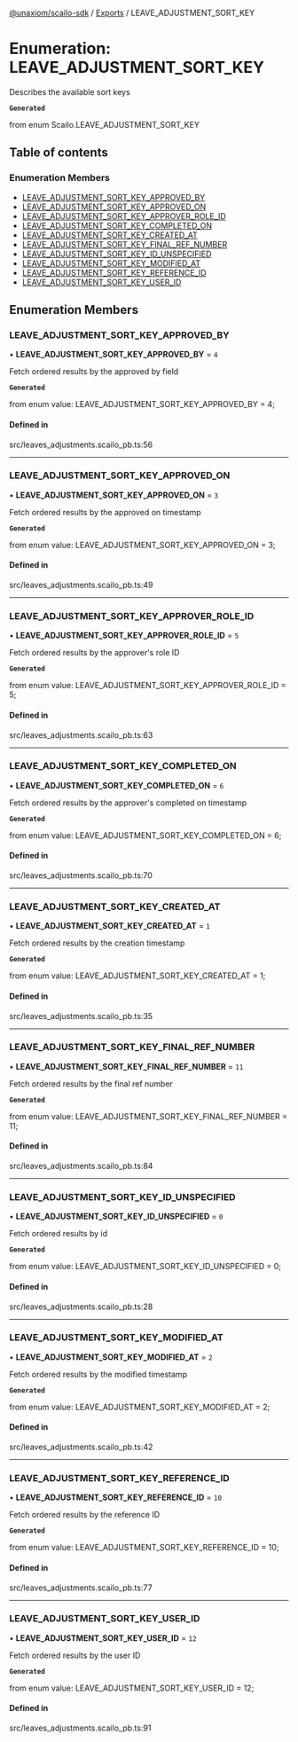 [@unaxiom/scailo-sdk](../README.md) / [Exports](../modules.md) / LEAVE\_ADJUSTMENT\_SORT\_KEY

# Enumeration: LEAVE\_ADJUSTMENT\_SORT\_KEY

Describes the available sort keys

**`Generated`**

from enum Scailo.LEAVE_ADJUSTMENT_SORT_KEY

## Table of contents

### Enumeration Members

- [LEAVE\_ADJUSTMENT\_SORT\_KEY\_APPROVED\_BY](LEAVE_ADJUSTMENT_SORT_KEY.md#leave_adjustment_sort_key_approved_by)
- [LEAVE\_ADJUSTMENT\_SORT\_KEY\_APPROVED\_ON](LEAVE_ADJUSTMENT_SORT_KEY.md#leave_adjustment_sort_key_approved_on)
- [LEAVE\_ADJUSTMENT\_SORT\_KEY\_APPROVER\_ROLE\_ID](LEAVE_ADJUSTMENT_SORT_KEY.md#leave_adjustment_sort_key_approver_role_id)
- [LEAVE\_ADJUSTMENT\_SORT\_KEY\_COMPLETED\_ON](LEAVE_ADJUSTMENT_SORT_KEY.md#leave_adjustment_sort_key_completed_on)
- [LEAVE\_ADJUSTMENT\_SORT\_KEY\_CREATED\_AT](LEAVE_ADJUSTMENT_SORT_KEY.md#leave_adjustment_sort_key_created_at)
- [LEAVE\_ADJUSTMENT\_SORT\_KEY\_FINAL\_REF\_NUMBER](LEAVE_ADJUSTMENT_SORT_KEY.md#leave_adjustment_sort_key_final_ref_number)
- [LEAVE\_ADJUSTMENT\_SORT\_KEY\_ID\_UNSPECIFIED](LEAVE_ADJUSTMENT_SORT_KEY.md#leave_adjustment_sort_key_id_unspecified)
- [LEAVE\_ADJUSTMENT\_SORT\_KEY\_MODIFIED\_AT](LEAVE_ADJUSTMENT_SORT_KEY.md#leave_adjustment_sort_key_modified_at)
- [LEAVE\_ADJUSTMENT\_SORT\_KEY\_REFERENCE\_ID](LEAVE_ADJUSTMENT_SORT_KEY.md#leave_adjustment_sort_key_reference_id)
- [LEAVE\_ADJUSTMENT\_SORT\_KEY\_USER\_ID](LEAVE_ADJUSTMENT_SORT_KEY.md#leave_adjustment_sort_key_user_id)

## Enumeration Members

### LEAVE\_ADJUSTMENT\_SORT\_KEY\_APPROVED\_BY

• **LEAVE\_ADJUSTMENT\_SORT\_KEY\_APPROVED\_BY** = ``4``

Fetch ordered results by the approved by field

**`Generated`**

from enum value: LEAVE_ADJUSTMENT_SORT_KEY_APPROVED_BY = 4;

#### Defined in

src/leaves_adjustments.scailo_pb.ts:56

___

### LEAVE\_ADJUSTMENT\_SORT\_KEY\_APPROVED\_ON

• **LEAVE\_ADJUSTMENT\_SORT\_KEY\_APPROVED\_ON** = ``3``

Fetch ordered results by the approved on timestamp

**`Generated`**

from enum value: LEAVE_ADJUSTMENT_SORT_KEY_APPROVED_ON = 3;

#### Defined in

src/leaves_adjustments.scailo_pb.ts:49

___

### LEAVE\_ADJUSTMENT\_SORT\_KEY\_APPROVER\_ROLE\_ID

• **LEAVE\_ADJUSTMENT\_SORT\_KEY\_APPROVER\_ROLE\_ID** = ``5``

Fetch ordered results by the approver's role ID

**`Generated`**

from enum value: LEAVE_ADJUSTMENT_SORT_KEY_APPROVER_ROLE_ID = 5;

#### Defined in

src/leaves_adjustments.scailo_pb.ts:63

___

### LEAVE\_ADJUSTMENT\_SORT\_KEY\_COMPLETED\_ON

• **LEAVE\_ADJUSTMENT\_SORT\_KEY\_COMPLETED\_ON** = ``6``

Fetch ordered results by the approver's completed on timestamp

**`Generated`**

from enum value: LEAVE_ADJUSTMENT_SORT_KEY_COMPLETED_ON = 6;

#### Defined in

src/leaves_adjustments.scailo_pb.ts:70

___

### LEAVE\_ADJUSTMENT\_SORT\_KEY\_CREATED\_AT

• **LEAVE\_ADJUSTMENT\_SORT\_KEY\_CREATED\_AT** = ``1``

Fetch ordered results by the creation timestamp

**`Generated`**

from enum value: LEAVE_ADJUSTMENT_SORT_KEY_CREATED_AT = 1;

#### Defined in

src/leaves_adjustments.scailo_pb.ts:35

___

### LEAVE\_ADJUSTMENT\_SORT\_KEY\_FINAL\_REF\_NUMBER

• **LEAVE\_ADJUSTMENT\_SORT\_KEY\_FINAL\_REF\_NUMBER** = ``11``

Fetch ordered results by the final ref number

**`Generated`**

from enum value: LEAVE_ADJUSTMENT_SORT_KEY_FINAL_REF_NUMBER = 11;

#### Defined in

src/leaves_adjustments.scailo_pb.ts:84

___

### LEAVE\_ADJUSTMENT\_SORT\_KEY\_ID\_UNSPECIFIED

• **LEAVE\_ADJUSTMENT\_SORT\_KEY\_ID\_UNSPECIFIED** = ``0``

Fetch ordered results by id

**`Generated`**

from enum value: LEAVE_ADJUSTMENT_SORT_KEY_ID_UNSPECIFIED = 0;

#### Defined in

src/leaves_adjustments.scailo_pb.ts:28

___

### LEAVE\_ADJUSTMENT\_SORT\_KEY\_MODIFIED\_AT

• **LEAVE\_ADJUSTMENT\_SORT\_KEY\_MODIFIED\_AT** = ``2``

Fetch ordered results by the modified timestamp

**`Generated`**

from enum value: LEAVE_ADJUSTMENT_SORT_KEY_MODIFIED_AT = 2;

#### Defined in

src/leaves_adjustments.scailo_pb.ts:42

___

### LEAVE\_ADJUSTMENT\_SORT\_KEY\_REFERENCE\_ID

• **LEAVE\_ADJUSTMENT\_SORT\_KEY\_REFERENCE\_ID** = ``10``

Fetch ordered results by the reference ID

**`Generated`**

from enum value: LEAVE_ADJUSTMENT_SORT_KEY_REFERENCE_ID = 10;

#### Defined in

src/leaves_adjustments.scailo_pb.ts:77

___

### LEAVE\_ADJUSTMENT\_SORT\_KEY\_USER\_ID

• **LEAVE\_ADJUSTMENT\_SORT\_KEY\_USER\_ID** = ``12``

Fetch ordered results by the user ID

**`Generated`**

from enum value: LEAVE_ADJUSTMENT_SORT_KEY_USER_ID = 12;

#### Defined in

src/leaves_adjustments.scailo_pb.ts:91
